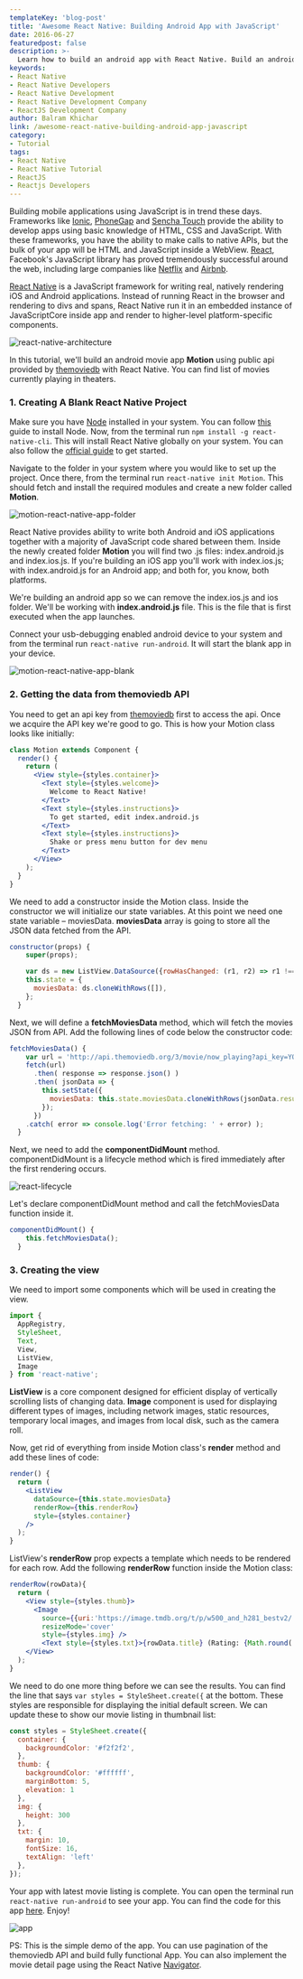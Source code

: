 ```yaml
---
templateKey: 'blog-post'
title: 'Awesome React Native: Building Android App with JavaScript'
date: 2016-06-27
featuredpost: false
description: >-
  Learn how to build an android app with React Native. Build an android movie app Motion using public API provided by themoviedb with React Native.
keywords:
- React Native
- React Native Developers
- React Native Development
- React Native Development Company
- ReactJS Development Company
author: Balram Khichar
link: /awesome-react-native-building-android-app-javascript
category:
- Tutorial
tags:
- React Native
- React Native Tutorial
- ReactJS
- Reactjs Developers
---
```



Building mobile applications using JavaScript is in trend these days. Frameworks like [Ionic](http://ionicframework.com/), [PhoneGap](http://phonegap.com/) and [Sencha Touch](http://www.sencha.com/products/touch/) provide the ability to develop apps using basic knowledge of HTML, CSS and JavaScript. With these frameworks, you have the ability to make calls to native APIs, but the bulk of your app will be HTML and JavaScript inside a WebView. [React](https://facebook.github.io/react/), Facebook's JavaScript library has proved tremendously successful around the web, including large companies like [Netflix](http://techblog.netflix.com/2015/01/netflix-likes-react.html) and [Airbnb](https://www.airbnb.com/meetups/x4ede5jr2-css-frameworks-and-the-evolution-of-airbnb-s-frontend).

[React Native](https://codebrahma.com/react-native-development-company/) is a JavaScript framework for writing real, natively rendering iOS and Android applications. Instead of running React in the browser and rendering to divs and spans, React Native run it in an embedded instance of JavaScriptCore inside app and render to higher-level platform-specific components.

 

![react-native-architecture](./images/react-native-architecture.png)

 

In this tutorial, we'll build an android movie app **Motion** using public api provided by [themoviedb](https://www.themoviedb.org) with React Native. You can find list of movies currently playing in theaters.

 

### 1. Creating A Blank React Native Project

Make sure you have [Node](https://nodejs.org/en/) installed in your system. You can follow [this](https://docs.npmjs.com/getting-started/installing-node) guide to install Node. Now, from the terminal run `npm install -g react-native-cli`. This will install React Native globally on your system. You can also follow the [official guide](https://facebook.github.io/react-native/docs/getting-started.html#content) to get started.

Navigate to the folder in your system where you would like to set up the project. Once there, from the terminal run `react-native init Motion`. This should fetch and install the required modules and create a new folder called **Motion**.



![motion-react-native-app-folder](./images/Screen-Shot-2016-06-27-at-5.04.58-PM-1024x538.png)   
 

React Native provides ability to write both Android and iOS applications together with a majority of JavaScript code shared between them. Inside the newly created folder **Motion** you will find two .js files: index.android.js and index.ios.js. If you're building an iOS app you'll work with index.ios.js; with index.android.js for an Android app; and both for, you know, both platforms.

We're building an android app so we can remove the index.ios.js and ios folder. We'll be working with **index.android.js** file. This is the file that is first executed when the app launches.

Connect your usb-debugging enabled android device to your system and from the terminal run `react-native run-android`. It will start the blank app in your device.

![motion-react-native-app-blank](./images/Screen-Shot-2016-06-27-at-5.35.52-PM.png)
 

### 2. Getting the data from themoviedb API

You need to get an api key from [themoviedb](https://www.themoviedb.org/documentation/api) first to access the api. Once we acquire the API key we're good to go. This is how your Motion class looks like initially:
    
```jsx
class Motion extends Component {
  render() {
    return (
      <View style={styles.container}>
        <Text style={styles.welcome}>
          Welcome to React Native!
        </Text>
        <Text style={styles.instructions}>
          To get started, edit index.android.js
        </Text>
        <Text style={styles.instructions}>
          Shake or press menu button for dev menu
        </Text>
      </View>
    );
  }
}
```
 

We need to add a constructor inside the Motion class. Inside the constructor we will initialize our state variables. At this point we need one state variable – moviesData. **moviesData** array is going to store all the JSON data fetched from the API.
    
```jsx    
constructor(props) {
    super(props);

    var ds = new ListView.DataSource({rowHasChanged: (r1, r2) => r1 !== r2});
    this.state = {
      moviesData: ds.cloneWithRows([]),
    };
  }
```
 

Next, we will define a **fetchMoviesData** method, which will fetch the movies JSON from API. Add the following lines of code below the constructor code:
    
    
```jsx    
fetchMoviesData() {
    var url = 'http://api.themoviedb.org/3/movie/now_playing?api_key=YOUR_API_KEY';
    fetch(url)
      .then( response => response.json() )
      .then( jsonData => {
        this.setState({
          moviesData: this.state.moviesData.cloneWithRows(jsonData.results),
        });
      })
    .catch( error => console.log('Error fetching: ' + error) );
  }
```
 

Next, we need to add the **componentDidMount** method. componentDidMount is a lifecycle method which is fired immediately after the first rendering occurs.

 

![react-lifecycle](./images/react-lifecycle.png)

Let's declare componentDidMount method and call the fetchMoviesData function inside it.
    

```jsx    
componentDidMount() {
    this.fetchMoviesData();
  }
```
 

### 3. Creating the view

We need to import some components which will be used in creating the view.
    
    
```jsx    
import {
  AppRegistry,
  StyleSheet,
  Text,
  View,
  ListView,
  Image
} from 'react-native';
```
 

**ListView** is a core component designed for efficient display of vertically scrolling lists of changing data. **Image** component is used for displaying different types of images, including network images, static resources, temporary local images, and images from local disk, such as the camera roll.

Now, get rid of everything from inside Motion class's **render** method and add these lines of code:
    
```jsx    
render() {
  return (
    <ListView
      dataSource={this.state.moviesData}
      renderRow={this.renderRow}
      style={styles.container}
    />
  );
}
```

ListView's **renderRow** prop expects a template which needs to be rendered for each row. Add the following **renderRow** function inside the Motion class:
    
```jsx    
renderRow(rowData){
  return (
    <View style={styles.thumb}>
      <Image
        source={{uri:'https://image.tmdb.org/t/p/w500_and_h281_bestv2/'+rowData.poster_path}}
        resizeMode='cover'
        style={styles.img} />
        <Text style={styles.txt}>{rowData.title} (Rating: {Math.round( rowData.vote_average * 10 ) / 10})</Text>
    </View>
  );
}
```

We need to do one more thing before we can see the results. You can find the line that says `var styles = StyleSheet.create({` at the bottom. These styles are responsible for displaying the initial default screen. We can update these to show our movie listing in thumbnail list:
    
    
```jsx    
const styles = StyleSheet.create({
  container: {
    backgroundColor: '#f2f2f2',
  },
  thumb: {
    backgroundColor: '#ffffff',
    marginBottom: 5,
    elevation: 1
  },
  img: {
    height: 300
  },
  txt: {
    margin: 10,
    fontSize: 16,
    textAlign: 'left'
  },
});
```
 

Your app with latest movie listing is complete. You can open the terminal run `react-native run-android` to see your app. You can find the code for this app [here](https://github.com/balramkhichar/MotionApp). Enjoy!

 

![app](./images/Screen-Shot-2016-06-27-at-8.23.10-PM-179x300.png)

 

PS: This is the simple demo of the app. You can use pagination of the themoviedb API and build fully functional App. You can also implement the movie detail page using the React Native [Navigator](http://facebook.github.io/react-native/docs/navigator.html).